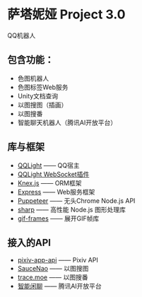 # 萨塔妮娅 Project 3.0
QQ机器人

## 包含功能：
* 色图机器人
* 色图标签Web服务
* Unity文档查询
* 以图搜图（插画）
* 以图搜番
* 智能聊天机器人（腾讯AI开放平台）

## 库与框架
* [QQLight](https://www.52chat.cc/) —— QQ宿主
* [QQLight WebSocket插件](https://github.com/Chocolatl/qqlight-websocket)
* [Knex.js](http://knexjs.org/) —— ORM框架
* [Express](https://expressjs.com/) —— Web服务框架
* [Puppeteer](https://github.com/puppeteer/puppeteer) —— 无头Chrome Node.js API
* [sharp](https://sharp.pixelplumbing.com/) —— 高性能 Node.js 图形处理库
* [gif-frames](https://github.com/benwiley4000/gif-frames) —— 展开GIF帧库

## 接入的API
* [pixiv-app-api](https://github.com/akameco/pixiv-app-api) —— Pixiv API
* [SauceNao](https://saucenao.com/) —— 以图搜图
* [trace.moe](https://trace.moe/) —— 以图搜番
* [智能闲聊](https://ai.qq.com/product/nlpchat.shtml) —— 腾讯AI开放平台
